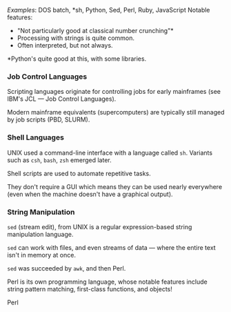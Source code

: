 *Examples*: DOS batch, \*sh, Python, Sed, Perl, Ruby, JavaScript
Notable features:
- "Not particularly good at classical number crunching"* 
- Processing with strings is quite common.
- Often interpreted, but not always.

\*Python's quite good at this, with some libraries.

### Job Control Languages

Scripting languages originate for controlling jobs for early mainframes (see IBM's JCL — Job Control Languages).

Modern mainframe equivalents (supercomputers) are typically still managed by job scripts (PBD, SLURM). 
### Shell Languages
UNIX used a command-line interface with a language called `sh`. Variants such as `csh`, `bash`, `zsh` emerged later.

Shell scripts are used to automate repetitive tasks.

They don't require a GUI which means they can be used nearly everywhere (even when the machine doesn't have a graphical output).
### String Manipulation
`sed` (stream edit), from UNIX is a regular expression-based string manipulation language.

`sed` can work with files, and even streams of data — where the entire text isn't in memory at once.

`sed` was succeeded by `awk`, and then Perl.

Perl is its own programming language, whose notable features include string pattern matching, first-class functions, and objects!  

Perl 